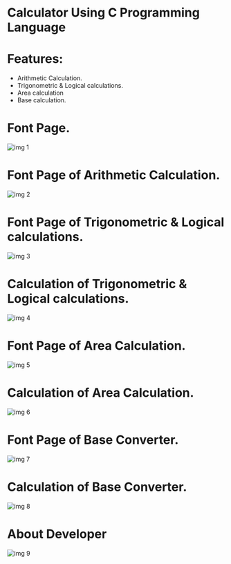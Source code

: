 # Calculator Using C Programming Language
# Features: 
- Arithmetic Calculation.
- Trigonometric &amp; Logical calculations.
- Area calculation 
- Base  calculation.

# Font Page.
![img 1](https://github.com/HiBijoy143/CalculatorUsingCProgrammingLanguage/blob/main/calculator_font.jpg)

# Font Page of  Arithmetic Calculation.
![img 2](https://github.com/HiBijoy143/CalculatorUsingCProgrammingLanguage/blob/main/calculator_ari.jpg)

# Font Page of Trigonometric & Logical calculations.
![img 3](https://github.com/HiBijoy143/CalculatorUsingCProgrammingLanguage/blob/main/Calculator_tri_font.jpg)

# Calculation of Trigonometric & Logical calculations.
![img 4](https://github.com/HiBijoy143/CalculatorUsingCProgrammingLanguage/blob/main/Calculator_tri_sin.jpg)

# Font Page of Area Calculation.
![img 5](https://github.com/HiBijoy143/CalculatorUsingCProgrammingLanguage/blob/main/Calculator_area_font.jpg)

# Calculation of Area Calculation.
![img 6](https://github.com/HiBijoy143/CalculatorUsingCProgrammingLanguage/blob/main/Calculator_area_sqr.jpg)

# Font Page of Base Converter.
![img 7](https://github.com/HiBijoy143/CalculatorUsingCProgrammingLanguage/blob/main/Calculator_base.jpg)

# Calculation of Base Converter.
![img 8](https://github.com/HiBijoy143/CalculatorUsingCProgrammingLanguage/blob/main/Calculator_base_dec.jpg)

# About Developer
![img 9](https://github.com/HiBijoy143/CalculatorUsingCProgrammingLanguage/blob/main/Calculator_about.jpg)

